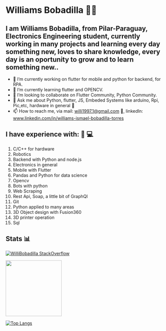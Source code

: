 # Williams Bobadilla 👨‍💻 
## I am Williams Bobadilla, from Pilar-Paraguay, Electronics Engineering student, currently working in many projects and learning every day something new, loves to share knowledge, every day is an oportunity to grow and to learn something new.. 

- 🔭 I’m currently working on flutter for mobile and python for backend, for RPA.
- 🌱 I’m currently learning flutter and OPENCV.
- 👯 I’m looking to collaborate on Flutter Community, Python Community.
- 💬 Ask me about Python, flutter, JS, Embeded Systems like arduino, Rpi, Pic,etc, hardware in general :wrench:
- 📫 How to reach me, via mail: willi1997.1@gmail.com :email:, linkedIn: www.linkedin.com/in/williams-ismael-bobadilla-torres  

## I have experience with: 📃 💻
1. C/C++ for hardware
2. Robotics
3. Backend with Python and node.js
4. Electronics in general
5. Mobile with Flutter
6. Pandas and Python for data science
7. Opencv 
8. Bots with python
9. Web Scraping
10. Rest Api, Soap, a little bit of GraphQl
11. Git
12. Python applied to many areas
13. 3D Object design with Fusion360
14. 3D printer operation
15. Sql

## Stats 📊
[![WilliBobadilla StackOverflow](https://stackoverflow-badge.vercel.app/?userID=13603992)](https://stackoverflow.com/users/13603992/williams-bobadilla)

<img height="180em" src="https://github-readme-stats.vercel.app/api?username=WilliBobadilla&show_icons=true&hide_border=true&&count_private=true&include_all_commits=true" />

[![Top Langs](https://github-readme-stats.vercel.app/api/top-langs/?username=WilliBobadilla&langs_count=8&layout=compact)](https://github.com/anuraghazra/github-readme-stats)




